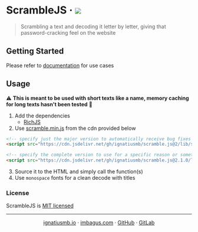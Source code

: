 # ScrambleJS &middot; [![](https://data.jsdelivr.com/v1/package/gh/ignatiusmb/scramble.js/badge?style=rounded)](https://www.jsdelivr.com/package/gh/ignatiusmb/scramble.js)
> Scrambling a text and decoding it letter by letter, giving that password-cracking feel on the website

## Getting Started
Please refer to [documentation](https://ignatiusmb.github.io/scramble.js) for use cases

## Usage
:warning: **This is meant to be used with short texts like a name, memory caching for long texts hasn't been tested** :construction:
1. Add the dependencies 
   - [RichJS](https://github.com/ignatiusmb/rich.js)
2. Use [scramble.min.js](https://github.com/ignatiusmb/scramble.js/releases/latest) from the cdn provided below
```html
<!-- specify just the major version to automatically receive bug fixes and non-breaking features -->
<script src="https://cdn.jsdelivr.net/gh/ignatiusmb/scramble.js@2/lib/scramble.min.js"></script>

<!-- specify the complete version to use for a specific reason or something personal(?) -->
<script src="https://cdn.jsdelivr.net/gh/ignatiusmb/scramble.js@2.1.0/lib/scramble.min.js"></script>
```
3. Source it to the HTML and simply call the function(s)
4. Use `monospace` fonts for a clean decode with titles

### License
ScrambleJS is [MIT licensed](LICENSE)

---
<p align="center">
  <a href="https://ignatiusmb.github.io">ignatiusmb.io</a>
  &middot;
  <a href="www.imbagus.com">imbagus.com</a>
  &middot;
  <a href="https://github.com/ignatiusmb">GitHub</a>
  &middot;
  <a href="https://gitlab.com/ignatiusmb">GitLab</a>
</p>
